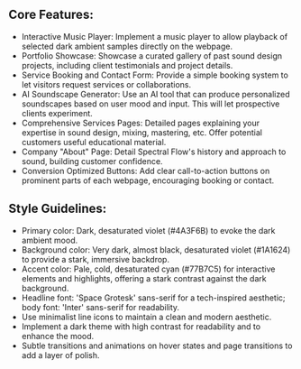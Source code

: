 ## Core Features:

- Interactive Music Player: Implement a music player to allow playback of selected dark ambient samples directly on the webpage.
- Portfolio Showcase: Showcase a curated gallery of past sound design projects, including client testimonials and project details.
- Service Booking and Contact Form: Provide a simple booking system to let visitors request services or collaborations.
- AI Soundscape Generator: Use an AI tool that can produce personalized soundscapes based on user mood and input. This will let prospective clients experiment.
- Comprehensive Services Pages: Detailed pages explaining your expertise in sound design, mixing, mastering, etc. Offer potential customers useful educational material.
- Company "About" Page: Detail Spectral Flow's history and approach to sound, building customer confidence.
- Conversion Optimized Buttons: Add clear call-to-action buttons on prominent parts of each webpage, encouraging booking or contact.

## Style Guidelines:

- Primary color: Dark, desaturated violet (#4A3F6B) to evoke the dark ambient mood.
- Background color: Very dark, almost black, desaturated violet (#1A1624) to provide a stark, immersive backdrop.
- Accent color: Pale, cold, desaturated cyan (#77B7C5) for interactive elements and highlights, offering a stark contrast against the dark background.
- Headline font: 'Space Grotesk' sans-serif for a tech-inspired aesthetic; body font: 'Inter' sans-serif for readability.
- Use minimalist line icons to maintain a clean and modern aesthetic.
- Implement a dark theme with high contrast for readability and to enhance the mood.
- Subtle transitions and animations on hover states and page transitions to add a layer of polish.
